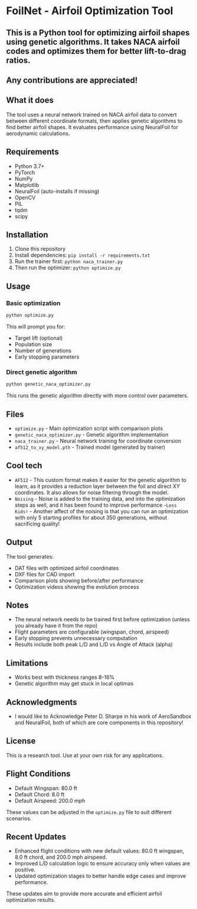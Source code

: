 # FoilNet - Airfoil Optimization Tool

## This is a Python tool for optimizing airfoil shapes using genetic algorithms. It takes NACA airfoil codes and optimizes them for better lift-to-drag ratios.

## Any contributions are appreciated!

## What it does

The tool uses a neural network trained on NACA airfoil data to convert between different coordinate formats, then applies genetic algorithms to find better airfoil shapes. It evaluates performance using NeuralFoil for aerodynamic calculations.

## Requirements

- Python 3.7+
- PyTorch
- NumPy
- Matplotlib
- NeuralFoil (auto-installs if missing)
- OpenCV
- PIL
- tqdm
- scipy

## Installation

1. Clone this repository
2. Install dependencies: `pip install -r requirements.txt`
3. Run the trainer first: `python naca_trainer.py`
4. Then run the optimizer: `python optimize.py`

## Usage

### Basic optimization

```bash
python optimize.py
```

This will prompt you for:
- Target lift (optional)
- Population size
- Number of generations
- Early stopping parameters

### Direct genetic algorithm

```bash
python genetic_naca_optimizer.py
```

This runs the genetic algorithm directly with more control over parameters.

## Files

- `optimize.py` - Main optimization script with comparison plots
- `genetic_naca_optimizer.py` - Genetic algorithm implementation
- `naca_trainer.py` - Neural network training for coordinate conversion
- `af512_to_xy_model.pth` - Trained model (generated by trainer)

## Cool tech
- `AF512` - This custom format makes it easier for the genetic algorithm to learn, as it provides a reduction layer between the foil and direct XY coordinates. It also allows for noise filtering through the model.
- `Noising` - Noise is added to the training data, and into the optimization steps as well, and it has been found to improve performance
-`Less Kids!` - Another affect of the noising is that you can run an optimization with only 5 starting profiles for about 350 generations, without sacrificing quality!

## Output

The tool generates:
- DAT files with optimized airfoil coordinates
- DXF files for CAD import
- Comparison plots showing before/after performance
- Optimization videos showing the evolution process

## Notes

- The neural network needs to be trained first before optimization (unless you already have it from the repo)
- Flight parameters are configurable (wingspan, chord, airspeed)
- Early stopping prevents unnecessary computation
- Results include both peak L/D and L/D vs Angle of Attack (alpha)

## Limitations

- Works best with thickness ranges 8-16%
- Genetic algorithm may get stuck in local optimas

## Acknowledgments
- I would like to Acknowledge Peter D. Sharpe in his work of AeroSandbox and NeuralFoil, both of which are core components in this repository!

## License

This is a research tool. Use at your own risk for any applications.

## Flight Conditions

- Default Wingspan: 80.0 ft
- Default Chord: 8.0 ft
- Default Airspeed: 200.0 mph

These values can be adjusted in the `optimize.py` file to suit different scenarios.

## Recent Updates

- Enhanced flight conditions with new default values: 80.0 ft wingspan, 8.0 ft chord, and 200.0 mph airspeed.
- Improved L/D calculation logic to ensure accuracy only when values are positive.
- Updated optimization stages to better handle edge cases and improve performance.

These updates aim to provide more accurate and efficient airfoil optimization results.
